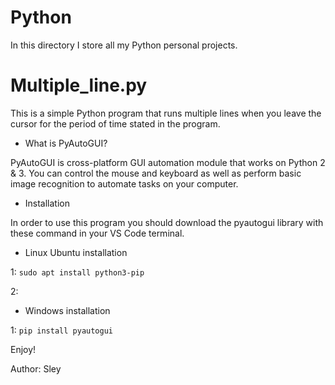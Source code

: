 # Python
In this directory I store all my Python personal projects.

# Multiple_line.py
This is a simple Python program that runs multiple lines
when you leave the cursor for the period of time stated in the program.


- What is PyAutoGUI?

PyAutoGUI is cross-platform GUI automation module that works on Python 2 & 3. You can control the mouse and keyboard as well as perform basic image recognition to automate tasks on your computer.


- Installation 

In order to use this program you should download the pyautogui library with these command in your VS Code terminal.

- Linux Ubuntu installation

1: ```sudo apt install python3-pip```

2: 

- Windows installation

1: ```pip install pyautogui```


Enjoy!

Author: Sley
